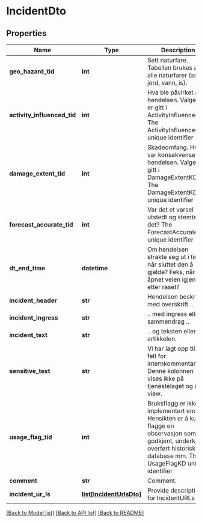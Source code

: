 # IncidentDto

## Properties
Name | Type | Description | Notes
------------ | ------------- | ------------- | -------------
**geo_hazard_tid** | **int** | Sett naturfare. Tabellen brukes av alle naturfarer (snø, jord, vann, is). | [optional] 
**activity_influenced_tid** | **int** | Hva ble påvirket av hendelsen. Valgene er gitt i ActivityInfluencedKD. The ActivityInfluencedKD unique identifier | [optional] 
**damage_extent_tid** | **int** | Skadeomfang. Hva var konsekvensen av hendelsen. Valgene gitt i DamageExtentKD. The DamageExtentKD unique identifier | [optional] 
**forecast_accurate_tid** | **int** | Var det et varsel utstedt og stemte det? The ForecastAccurateKD unique identifier | [optional] 
**dt_end_time** | **datetime** | Om hendelsen strakte seg ut i tid, når sluttet den å gjelde? Feks, når åpnet veien igjen etter raset? | [optional] 
**incident_header** | **str** | Hendelsen beskrives med overskrift .. | [optional] 
**incident_ingress** | **str** | .. med ingress eller sammendrag .. | [optional] 
**incident_text** | **str** | .. og teksten eller artikkelen. | [optional] 
**sensitive_text** | **str** | Vi har lagt opp til et felt for internkommentar. Denne kolonnen vises ikke på tjenestelaget og i view. | [optional] 
**usage_flag_tid** | **int** | Bruksflagg er ikke implementert enda. Hensikten er å kunne flagge en observasjon som godkjent, underkjent, overført historisk database mm. The UsageFlagKD unique identifier | [optional] 
**comment** | **str** | Comment. | [optional] 
**incident_ur_ls** | [**list[IncidentUrlsDto]**](IncidentUrlsDto.md) | Provide description for IncidentURLs | [optional] 

[[Back to Model list]](../README.md#documentation-for-models) [[Back to API list]](../README.md#documentation-for-api-endpoints) [[Back to README]](../README.md)

